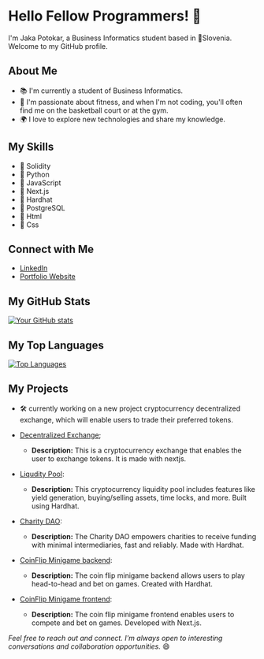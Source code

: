 # Hello Fellow Programmers! 👋

I'm Jaka Potokar, a Business Informatics student based in 📍Slovenia. Welcome to my GitHub profile.

## About Me

- 📚 I'm currently a student of Business Informatics.
- 🌱 I'm passionate about fitness, and when I'm not coding, you'll often find me on the basketball court or at the gym.
- 🌍 I love to explore new technologies and share my knowledge.

## My Skills

- 🔧 Solidity
- 🔧 Python
- 🔧 JavaScript
- 🔧 Next.js
- 🔧 Hardhat
- 🔧 PostgreSQL
- 🔧 Html
- 🔧 Css

## Connect with Me

- [LinkedIn](https://www.linkedin.com/in/jaka-potokar-14452627b/)
- [Portfolio Website](https://portfolio-6p35.onrender.com/index.html)

## My GitHub Stats

[![Your GitHub stats](https://github-readme-stats.vercel.app/api?username=BChainBuddy)](https://github.com/anuraghazra/github-readme-stats)

## My Top Languages

[![Top Languages](https://github-readme-stats.vercel.app/api/top-langs/?username=BChainBuddy)](https://github.com/anuraghazra/github-readme-stats)

## My Projects

- 🛠️ currently working on a new project cryptocurrency decentralized exchange, which will enable users to trade their preferred tokens.

- [Decentralized Exchange](https://github.com/BChainBuddy/decentralizedExchange);
  - **Description:** This is a cryptocurrency exchange that enables the user to exchange tokens. It is made with nextjs.

- [Liqudity Pool](https://github.com/BChainBuddy/LiquidityPool):
  - **Description:** This cryptocurrency liquidity pool includes features like yield generation, buying/selling assets, time locks, and more. Built using Hardhat.

- [Charity DAO](https://github.com/BChainBuddy/CharityDao):
  - **Description:** The Charity DAO empowers charities to receive funding with minimal intermediaries, fast and reliably. Made with Hardhat.

- [CoinFlip Minigame backend](https://github.com/BChainBuddy/CoinFlipBackend):
  - **Description:** The coin flip minigame backend allows users to play head-to-head and bet on games. Created with Hardhat.

- [CoinFlip Minigame frontend](https://github.com/BChainBuddy/CoinFlipFrontend):
  - **Description:** The coin flip minigame frontend enables users to compete and bet on games. Developed with Next.js.


*Feel free to reach out and connect. I'm always open to interesting conversations and collaboration opportunities.* 😄
